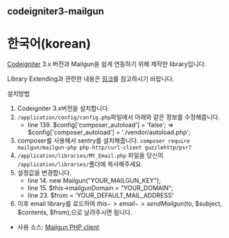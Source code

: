 ## codeigniter3-mailgun

# 한국어(korean)
[Codeigniter](https://codeigniter.com/) 3.x 버전과 Mailgun을 쉽게 연동하기 위해 제작한 library입니다.

Library Extending과 관련한 내용은 [링크](http://www.ciboard.co.kr/user_guide/kr/general/creating_libraries.html)를 참고하시기 바랍니다.

설치방법

1. Codeigniter 3.x버전을 설치합니다.
2. `/application/config/config.php`파일에서 아래와 같은 정보를 수정해줍니다.
    * line 139. $config['composer_autoload'] = 'false'; => $config['composer_autoload'] = './vendor/autoload.php';
3. composer를 사용해서 sentry를 설치해줍니다.
    `composer require mailgun/mailgun-php php-http/curl-client guzzlehttp/psr7`
4. `/application/libraries/MY_Email.php` 파일을 당신의 `/application/libraries/`폴더에 복사해주세요.
5. 설정값을 변경합니다.
    * line 14. new Mailgun("YOUR_MAILGUN_KEY");
    * line 15. $this->mailgunDomain = "YOUR_DOMAIN";
    * line 23. $from = 'YOUR_DEFAULT_MAIL_ADDRESS'
6. 이후 email library를 로드하여 $this->email->sendMailgun($to, $subject, $contents, $from);으로 날려주시면 됩니다.

- 사용 소스: [Mailgun PHP client](https://github.com/mailgun/mailgun-php)
